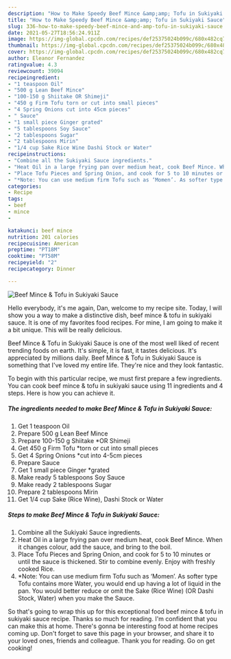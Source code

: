 ```yaml
---
description: "How to Make Speedy Beef Mince &amp;amp; Tofu in Sukiyaki Sauce"
title: "How to Make Speedy Beef Mince &amp;amp; Tofu in Sukiyaki Sauce"
slug: 336-how-to-make-speedy-beef-mince-and-amp-tofu-in-sukiyaki-sauce
date: 2021-05-27T18:56:24.911Z
image: https://img-global.cpcdn.com/recipes/def25375024b099c/680x482cq70/beef-mince-tofu-in-sukiyaki-sauce-recipe-main-photo.jpg
thumbnail: https://img-global.cpcdn.com/recipes/def25375024b099c/680x482cq70/beef-mince-tofu-in-sukiyaki-sauce-recipe-main-photo.jpg
cover: https://img-global.cpcdn.com/recipes/def25375024b099c/680x482cq70/beef-mince-tofu-in-sukiyaki-sauce-recipe-main-photo.jpg
author: Eleanor Fernandez
ratingvalue: 4.3
reviewcount: 39094
recipeingredient:
- "1 teaspoon Oil"
- "500 g Lean Beef Mince"
- "100-150 g Shiitake OR Shimeji"
- "450 g Firm Tofu torn or cut into small pieces"
- "4 Spring Onions cut into 45cm pieces"
- " Sauce"
- "1 small piece Ginger grated"
- "5 tablespoons Soy Sauce"
- "2 tablespoons Sugar"
- "2 tablespoons Mirin"
- "1/4 cup Sake Rice Wine Dashi Stock or Water"
recipeinstructions:
- "Combine all the Sukiyaki Sauce ingredients."
- "Heat Oil in a large frying pan over medium heat, cook Beef Mince. When it changes colour, add the sauce, and bring to the boil."
- "Place Tofu Pieces and Spring Onion, and cook for 5 to 10 minutes or until the sauce is thickened. Stir to combine evenly. Enjoy with freshly cooked Rice."
- "*Note: You can use medium firm Tofu such as ‘Momen’. As softer type Tofu contains more Water, you would end up having a lot of liquid in the pan. You would better reduce or omit the Sake (Rice Wine) (OR Dashi Stock, Water) when you make the Sauce."
categories:
- Recipe
tags:
- beef
- mince
- 

katakunci: beef mince  
nutrition: 201 calories
recipecuisine: American
preptime: "PT18M"
cooktime: "PT58M"
recipeyield: "2"
recipecategory: Dinner

---
```



![Beef Mince &amp; Tofu in Sukiyaki Sauce](https://img-global.cpcdn.com/recipes/def25375024b099c/680x482cq70/beef-mince-tofu-in-sukiyaki-sauce-recipe-main-photo.jpg)

Hello everybody, it's me again, Dan, welcome to my recipe site. Today, I will show you a way to make a distinctive dish, beef mince &amp; tofu in sukiyaki sauce. It is one of my favorites food recipes. For mine, I am going to make it a bit unique. This will be really delicious.

Beef Mince &amp; Tofu in Sukiyaki Sauce is one of the most well liked of recent trending foods on earth. It's simple, it is fast, it tastes delicious. It's appreciated by millions daily. Beef Mince &amp; Tofu in Sukiyaki Sauce is something that I've loved my entire life. They're nice and they look fantastic.




To begin with this particular recipe, we must first prepare a few ingredients. You can cook beef mince &amp; tofu in sukiyaki sauce using 11 ingredients and 4 steps. Here is how you can achieve it.

<!--inarticleads1-->

##### The ingredients needed to make Beef Mince &amp; Tofu in Sukiyaki Sauce:

1. Get 1 teaspoon Oil
1. Prepare 500 g Lean Beef Mince
1. Prepare 100-150 g Shiitake *OR Shimeji
1. Get 450 g Firm Tofu *torn or cut into small pieces
1. Get 4 Spring Onions *cut into 4-5cm pieces
1. Prepare  Sauce
1. Get 1 small piece Ginger *grated
1. Make ready 5 tablespoons Soy Sauce
1. Make ready 2 tablespoons Sugar
1. Prepare 2 tablespoons Mirin
1. Get 1/4 cup Sake (Rice Wine), Dashi Stock or Water




<!--inarticleads2-->

##### Steps to make Beef Mince &amp; Tofu in Sukiyaki Sauce:

1. Combine all the Sukiyaki Sauce ingredients.
1. Heat Oil in a large frying pan over medium heat, cook Beef Mince. When it changes colour, add the sauce, and bring to the boil.
1. Place Tofu Pieces and Spring Onion, and cook for 5 to 10 minutes or until the sauce is thickened. Stir to combine evenly. Enjoy with freshly cooked Rice.
1. *Note: You can use medium firm Tofu such as ‘Momen’. As softer type Tofu contains more Water, you would end up having a lot of liquid in the pan. You would better reduce or omit the Sake (Rice Wine) (OR Dashi Stock, Water) when you make the Sauce.




So that's going to wrap this up for this exceptional food beef mince &amp; tofu in sukiyaki sauce recipe. Thanks so much for reading. I'm confident that you can make this at home. There's gonna be interesting food at home recipes coming up. Don't forget to save this page in your browser, and share it to your loved ones, friends and colleague. Thank you for reading. Go on get cooking!
